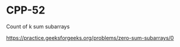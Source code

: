 # CPP-52
Count of k sum subarrays






https://practice.geeksforgeeks.org/problems/zero-sum-subarrays/0
